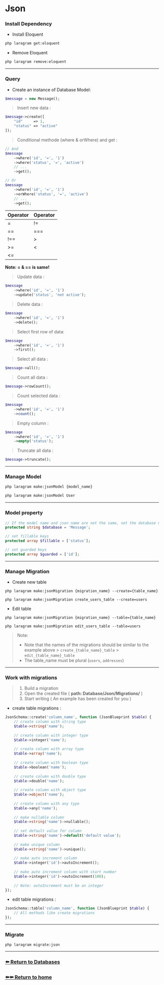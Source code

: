 # Json

### Install Dependency
* Install Eloquent
```bash
php laragram get:eloquent
```
* Remove Eloquent
```bash
php laragram remove:eloquent
```
---

### Query
* Create an instance of Database Model:

```php
$message = new Message();
```

> Insert new data :
```php
$message->create([
    "id"     => 1,
    "status" => "active"
]);
```

> Conditional methode (where & orWhere) and get :
```php
// And
$message
    ->where('id', '=', '1')
    ->where('status', '=', 'active')
    // ...
    ->get();
```

```php
// Or
$message
    ->where('id', '=', '1')
    ->orWhere('status', '=', 'active')
    // ...
    ->get();
```

| Operator         | Operator |
|------------------|--------|
| =                | !=     |
| ==               | ===    |
| !==              | \>     |
| \>=               | <      |
| <=                |        |
**Note: = & == is same!**


> Update data :
```php
$message
    ->where('id', '=', '1')
    ->update('status', 'not active');
```

> Delete data :
```php
$message
    ->where('id', '=', '1')
    ->delete();
```

> Select first row of data:
```php
$message
    ->where('id', '=', '1')
    ->first();
```

> Select all data :
```php
$message->all();
```

> Count all data :
```php
$message->rowCount();
```

> Count selected data :
```php
$message
    ->where('id', '=', '1')
    ->count();
```

> Empty column :
```php
$message
    ->where('id', '=', '1')
    ->empty('status');
```

> Truncate all data :
```php
$message->truncate();
```
---
### Manage Model
```bash
php laragram make:jsonModel {model_name}
```
```bash
php laragram make:jsonModel User
```
---
### Model property

```php
// If the model name and json name are not the same, set the database name
protected string $database = 'Message';

// set fillable keys
protected array $fillable = ['status'];

// set guarded keys
protected array $guarded = ['id'];
```
---
### Manage Migration

* Create new table
```
php laragram make:jsonMigration {migration_name} --create={table_name}
```
```
php laragram make:jsonMigration create_users_table --create=users
```

* Edit table
```
php laragram make:jsonMigration {migration_name} --table={table_name}
```
```
php laragram make:jsonMigration edit_users_table --table=users
```

> Note:
> * Note that the names of the migrations should be similar to the example above
    >   `create_{table_name}_table`
    >   `edit_{table_name}_table`
> * The table_name must be plural (`users`, `addresses`)

---
### Work with migrations
>1. Build a migration
>2. Open the created file ( **path: Database/Json/Migrations/** )
>3. Start writing ( An example has been created for you )
* create table migrations :
```php
JsonSchema::create('column_name', function (JsonBlueprint $table) {
    // create column with string type
    $table->string('name');
    
    // create column with integer type
    $table->integer('name');
    
    // create column with array type
    $table->array('name');
    
    // create column with boolean type
    $table->boolean('name');
    
    // create column with double type
    $table->double('name');
    
    // create column with object type
    $table->object('name');
    
    // create column with any type
    $table->any('name');
    
    // make nullable column 
    $table->string('name')->nullable();
    
    // set default value for column
    $table->string('name')->default('default value');
    
    // make unique column
    $table->string('name')->unique();
    
    // make auto increment column
    $table->integer('id')->autoIncrement();
    
    // make auto increment column with start number
    $table->integer('id')->autoIncrement(100);
    
    // Note: autoIncrement must be an integer
});
```
* edit table migrations :
```php
JsonSchema::table('column_name', function (JsonBlueprint $table) {
    // All methods like create migrations
});
```
---
### Migrate

```
php laragram migrate:json
```
---
### [⬅️ Return to Databases](https://github.com/laraXgram/Document/blob/v1.10/databases.md)
### [⬅️⬅️ Return to home](https://github.com/laraXgram/Document/blob/v1.10/readme.md)